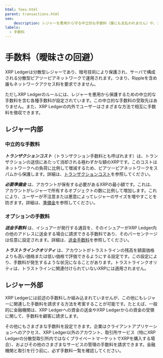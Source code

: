 ```yaml
---
html: fees.html
parent: transactions.html
seo:
    description: レジャーを悪用から守る中立的な手数料（誰にも支払われません）や、ユーザーが互いから徴収できる手数料など、XRP Ledgerで許可されている手数料のタイプについて説明します。
labels:
  - 手数料
---
```

# 手数料（曖昧さの回避）

XRP Ledgerは分散型レジャーであり、暗号技術により保護され、サーバで構成される分散型ピアツーピアネットワークで運用されます。つまり、Rippleを含め誰もネットワークアクセス料を要求できません。

ただしXRP Ledgerのルールには、レジャーを悪用から保護するための中立的な手数料を含む各種手数料が設定されています。この中立的な手数料の受取先はありません。また、XRP Ledgerの内外でユーザーはさまざまな方法で相互に手数料を徴収できます。


## レジャー内部

### 中立的な手数料

_**トランザクションコスト**_（トランザクション手数料とも呼ばれます）は、トランザクションの送信にあたって消却される極わずかな額のXRPです。このコストはネットワークへの負荷に比例して増減するため、ピアツーピアネットワークをスパムから保護します。詳細は、[トランザクションコスト](transaction-cost.md)を参照してください。

_**必要準備金**_ は、アカウントが保有する必要があるXRPの最小額です。これは、アカウントがレジャーで所有するオブジェクトの数に比例して増加します。これにより、ユーザーが不注意または悪意によってレジャーのサイズを増やすことを防ぎます。詳細は、[準備金](../accounts/reserves.md)を参照してください。

### オプションの手数料

_**送金手数料**_ は、イシュアーが発行する通貨を、そのイシュアーがXRP Ledger内の他のアドレスに送金する場合に請求できる手数料であり、そのパーセンテージは任意に設定されます。詳細は、[送金手数料](../tokens/transfer-fees.md)を参照してください。

_**トラストラインクオリティ**_ は、アカウントがトラストラインの残高を額面価格よりも高い価格または低い価格で評価できるようにする設定です。この設定により、手数料が発生するような状況になることがあります。トラストラインクオリティは、トラストラインに関連付けられていないXRPには適用されません。


## レジャー外部

XRP Ledgerには前述の手数料しか組み込まれていませんが、この他にもレジャーに関連した手数料を請求する方法を考案することが可能です。たとえば、一般的に金融機関は、XRP Ledgerへの資金の送金やXRP Ledgerからの資金の受領に関して、手数料を顧客に請求します。

その他にもさまざまな手数料を設定できます。企業はクライアントアプリケーションへのアクセス、XRP Ledger以外のアカウント、取引所サービス（特にXRP Ledgerの分散型取引所内ではなくプライベートマーケットでXRPを購入する場合）、およびその他のさまざまなサービスの管理の手数料を請求できます。金融機関と取引を行う前に、必ず手数料一覧を確認してください。
